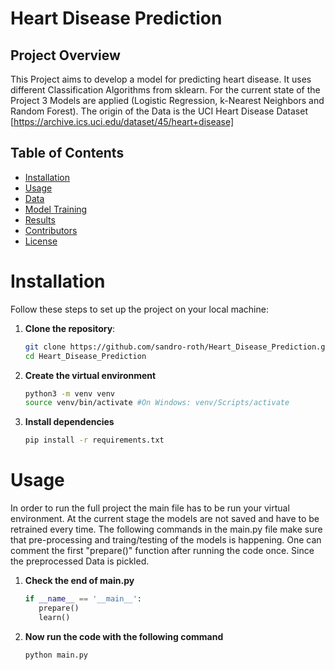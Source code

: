 # Heart Disease Prediction

## Project Overview

This Project aims to develop a model for predicting heart disease. It uses different Classification Algorithms from
sklearn. For the current state of the Project 3 Models are applied (Logistic Regression, k-Nearest Neighbors and
Random Forest). The origin of the Data is the UCI Heart Disease Dataset [https://archive.ics.uci.edu/dataset/45/heart+disease]

## Table of Contents
- [Installation](#installation)
- [Usage](#usage)
- [Data](#data)
- [Model Training](#model-training)
- [Results](#results)
- [Contributors](#contributors)
- [License](#license)

# Installation

Follow these steps to set up the project on your local machine:

1. **Clone the repository**:
    ```bash
    git clone https://github.com/sandro-roth/Heart_Disease_Prediction.git
    cd Heart_Disease_Prediction
   
2. **Create the virtual environment**
    ```bash
   python3 -m venv venv
   source venv/bin/activate #On Windows: venv/Scripts/activate
   
3. **Install dependencies**
    ```bash
   pip install -r requirements.txt
   
# Usage
In order to run the full project the main file has to be run your virtual environment. At the current stage the models
are not saved and have to be retrained every time. The following commands in the main.py file make sure that pre-processing
and traing/testing of the models is happening. One can comment the first "prepare()" function after running the code
once. Since the preprocessed Data is pickled.
1. **Check the end of main.py**
    ```python
   if __name__ == '__main__':
       prepare()
       learn()
    ```

2. **Now run the code with the following command**
    ```bash
   python main.py
    ```



